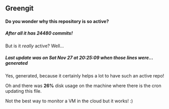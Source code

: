## Greengit

#### Do you wonder why this repository is so active?

##### After all it has 24480 commits!

But is it *really* active? Well...

##### Last update was on Sat Nov 27 at 20:25:09 when those lines were... generated

Yes, generated, because it certainly helps a lot to have such an active repo!

Oh and there was **26%** disk usage on the machine
where there is the cron updating this file.

Not the best way to monitor a VM in the cloud but it works! :)
